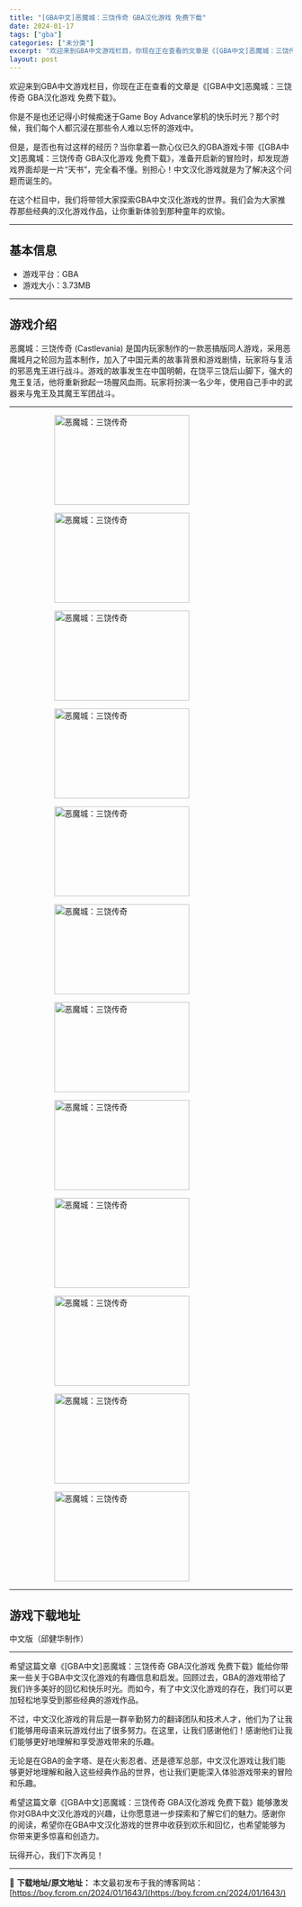 ```yaml
---
title: "[GBA中文]恶魔城：三饶传奇 GBA汉化游戏 免费下载"
date: 2024-01-17
tags: ["gba"]
categories: ["未分类"]
excerpt: "欢迎来到GBA中文游戏栏目，你现在正在查看的文章是《[GBA中文]恶魔城：三饶传奇 GBA汉化游戏 免费下载》。 你是不是也还记得小时候痴迷于Game Boy Advance掌机的快乐时光？那个时候，我们每个人都沉浸在那些令人难以忘怀的游戏中。 但是，是否也有过这样的经历？当你拿着一款心仪已久的GB&hellip;"
layout: post
---
```


欢迎来到GBA中文游戏栏目，你现在正在查看的文章是《[GBA中文]恶魔城：三饶传奇 GBA汉化游戏 免费下载》。

你是不是也还记得小时候痴迷于Game Boy Advance掌机的快乐时光？那个时候，我们每个人都沉浸在那些令人难以忘怀的游戏中。

但是，是否也有过这样的经历？当你拿着一款心仪已久的GBA游戏卡带《[GBA中文]恶魔城：三饶传奇 GBA汉化游戏 免费下载》，准备开启新的冒险时，却发现游戏界面却是一片“天书”，完全看不懂。别担心！中文汉化游戏就是为了解决这个问题而诞生的。

在这个栏目中，我们将带领大家探索GBA中文汉化游戏的世界。我们会为大家推荐那些经典的汉化游戏作品，让你重新体验到那种童年的欢愉。 <hr><h2>&#22522;&#26412;&#20449;&#24687;</h2> <ul><li>&#28216;&#25103;&#24179;&#21488;&#65306;GBA</li> <li>&#28216;&#25103;&#22823;&#23567;&#65306;3.73MB</li> </ul><hr><h2>&#28216;&#25103;&#20171;&#32461;</h2> <p>&#24694;&#39764;&#22478;&#65306;&#19977;&#39286;&#20256;&#22855; (Castlevania) &#26159;&#22269;&#20869;&#29609;&#23478;&#21046;&#20316;&#30340;&#19968;&#27454;&#24694;&#25630;&#29256;&#21516;&#20154;&#28216;&#25103;&#65292;&#37319;&#29992;&#24694;&#39764;&#22478;&#26376;&#20043;&#36718;&#22238;&#20026;&#34013;&#26412;&#21046;&#20316;&#65292;&#21152;&#20837;&#20102;&#20013;&#22269;&#20803;&#32032;&#30340;&#25925;&#20107;&#32972;&#26223;&#21644;&#28216;&#25103;&#21095;&#24773;&#65292;&#29609;&#23478;&#23558;&#19982;&#22797;&#27963;&#30340;&#37034;&#24694;&#39740;&#29579;&#36827;&#34892;&#25112;&#26007;&#12290;&#28216;&#25103;&#30340;&#25925;&#20107;&#21457;&#29983;&#22312;&#20013;&#22269;&#26126;&#26397;&#65292;&#22312;&#39286;&#24179;&#19977;&#39286;&#21518;&#23665;&#33050;&#19979;&#65292;&#24378;&#22823;&#30340;&#39740;&#29579;&#22797;&#27963;&#65292;&#20182;&#23558;&#37325;&#26032;&#25472;&#36215;&#19968;&#22330;&#33125;&#39118;&#34880;&#38632;&#12290;&#29609;&#23478;&#23558;&#25198;&#28436;&#19968;&#21517;&#23569;&#24180;&#65292;&#20351;&#29992;&#33258;&#24049;&#25163;&#20013;&#30340;&#27494;&#22120;&#26469;&#19982;&#39740;&#29579;&#21450;&#20854;&#39764;&#29579;&#20891;&#22242;&#25112;&#26007;&#12290;</p> <hr><figure><figure><img loading="lazy" decoding="async" width="240" height="160" data-id="2925" src="https://boy.fcrom.cn/wp-content/uploads/2024/01/20240116_65a63c2b7162f.png" title="&#24694;&#39764;&#22478;&#65306;&#19977;&#39286;&#20256;&#22855;-1" alt="恶魔城：三饶传奇"></figure><figure><img loading="lazy" decoding="async" width="240" height="160" data-id="2924" src="https://boy.fcrom.cn/wp-content/uploads/2024/01/20240116_65a63c2b8fc99.png" title="&#24694;&#39764;&#22478;&#65306;&#19977;&#39286;&#20256;&#22855;-2" alt="恶魔城：三饶传奇"></figure><figure><img loading="lazy" decoding="async" width="240" height="160" data-id="2926" src="https://boy.fcrom.cn/wp-content/uploads/2024/01/20240116_65a63c2bbf3ad.png" title="&#24694;&#39764;&#22478;&#65306;&#19977;&#39286;&#20256;&#22855;-3" alt="恶魔城：三饶传奇"></figure><figure><img loading="lazy" decoding="async" width="240" height="160" data-id="2927" src="https://boy.fcrom.cn/wp-content/uploads/2024/01/20240116_65a63c2be4d51.png" title="&#24694;&#39764;&#22478;&#65306;&#19977;&#39286;&#20256;&#22855;-4" alt="恶魔城：三饶传奇"></figure><figure><img loading="lazy" decoding="async" width="240" height="160" data-id="2928" src="https://boy.fcrom.cn/wp-content/uploads/2024/01/20240116_65a63c2c147b7.png" title="&#24694;&#39764;&#22478;&#65306;&#19977;&#39286;&#20256;&#22855;-5" alt="恶魔城：三饶传奇"></figure><figure><img loading="lazy" decoding="async" width="240" height="160" data-id="2929" src="https://boy.fcrom.cn/wp-content/uploads/2024/01/20240116_65a63c2c43704.png" title="&#24694;&#39764;&#22478;&#65306;&#19977;&#39286;&#20256;&#22855;-6" alt="恶魔城：三饶传奇"></figure><figure><img loading="lazy" decoding="async" width="240" height="160" data-id="2930" src="https://boy.fcrom.cn/wp-content/uploads/2024/01/20240116_65a63c2c60f46.png" title="&#24694;&#39764;&#22478;&#65306;&#19977;&#39286;&#20256;&#22855;" alt="恶魔城：三饶传奇"></figure><figure><img loading="lazy" decoding="async" width="240" height="160" data-id="2931" src="https://boy.fcrom.cn/wp-content/uploads/2024/01/20240116_65a63c2c8889a.png" title="&#24694;&#39764;&#22478;&#65306;&#19977;&#39286;&#20256;&#22855;" alt="恶魔城：三饶传奇"></figure><figure><img loading="lazy" decoding="async" width="240" height="160" data-id="2932" src="https://boy.fcrom.cn/wp-content/uploads/2024/01/20240116_65a63c2ca7544.png" title="&#24694;&#39764;&#22478;&#65306;&#19977;&#39286;&#20256;&#22855;" alt="恶魔城：三饶传奇"></figure><figure><img loading="lazy" decoding="async" width="240" height="160" data-id="2933" src="https://boy.fcrom.cn/wp-content/uploads/2024/01/20240116_65a63c2cc6827.png" title="&#24694;&#39764;&#22478;&#65306;&#19977;&#39286;&#20256;&#22855;" alt="恶魔城：三饶传奇"></figure><figure><img loading="lazy" decoding="async" width="240" height="160" data-id="2934" src="https://boy.fcrom.cn/wp-content/uploads/2024/01/20240116_65a63c2ce970f.png" title="&#24694;&#39764;&#22478;&#65306;&#19977;&#39286;&#20256;&#22855;" alt="恶魔城：三饶传奇"></figure><figure><img loading="lazy" decoding="async" width="240" height="160" data-id="2923" src="https://boy.fcrom.cn/wp-content/uploads/2024/01/20240116_65a63c2d1338b.png" title="&#24694;&#39764;&#22478;&#65306;&#19977;&#39286;&#20256;&#22855;" alt="恶魔城：三饶传奇"></figure></figure><hr><h2>&#28216;&#25103;&#19979;&#36733;&#22320;&#22336;</h2> <div><div> <div> <span></span><span>&#20013;&#25991;&#29256;&#65288;&#37041;&#20581;&#21326;&#21046;&#20316;&#65289;</span></div> </div></div> <hr>希望这篇文章《[GBA中文]恶魔城：三饶传奇 GBA汉化游戏 免费下载》能给你带来一些关于GBA中文汉化游戏的有趣信息和启发。回顾过去，GBA的游戏带给了我们许多美好的回忆和快乐时光。而如今，有了中文汉化游戏的存在，我们可以更加轻松地享受到那些经典的游戏作品。

不过，中文汉化游戏的背后是一群辛勤努力的翻译团队和技术人才，他们为了让我们能够用母语来玩游戏付出了很多努力。在这里，让我们感谢他们！感谢他们让我们能够更好地理解和享受游戏带来的乐趣。

无论是在GBA的金字塔、是在火影忍者、还是德军总部，中文汉化游戏让我们能够更好地理解和融入这些经典作品的世界，也让我们更能深入体验游戏带来的冒险和乐趣。

希望这篇文章《[GBA中文]恶魔城：三饶传奇 GBA汉化游戏 免费下载》能够激发你对GBA中文汉化游戏的兴趣，让你愿意进一步探索和了解它们的魅力。感谢你的阅读，希望你在GBA中文汉化游戏的世界中收获到欢乐和回忆，也希望能够为你带来更多惊喜和创造力。

玩得开心，我们下次再见！

---
📖 **下载地址/原文地址：** 本文最初发布于我的博客网站：[https://boy.fcrom.cn/2024/01/1643/](https://boy.fcrom.cn/2024/01/1643/)
